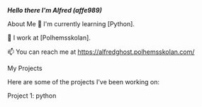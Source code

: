 _**Hello there I'm Alfred (affe989)**_



About Me
🌱 I'm currently learning [Python].

💼 I work at [Polhemsskolan].

📫 You can reach me at https://alfredghost.polhemsskolan.com/

My Projects


Here are some of the projects I've been working on:

Project 1: python 






